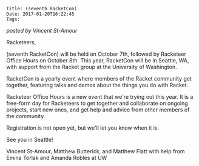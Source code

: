     Title: (seventh RacketCon)
    Date: 2017-01-20T16:22:45
    Tags:

*posted by Vincent St-Amour*

Racketeers,

(seventh RacketCon) will be held on October 7th, followed by Racketeer
Office Hours on October 8th. This year, RacketCon will be in Seattle, WA,
with support from the Racket group at the University of Washington.

RacketCon is a yearly event where members of the Racket community get
together, featuring talks and demos about the things you do with Racket.

Racketeer Office Hours is a new event that we're trying out this year.
It is a free-form day for Racketeers to get together and collaborate on
ongoing projects, start new ones, and get help and advice from other
members of the community.

Registration is not open yet, but we'll let you know when it is.

See you in Seattle!

Vincent St-Amour, Matthew Butterick, and Matthew Flatt
with help from Emina Torlak and Amanda Robles at UW

<!-- more -->
